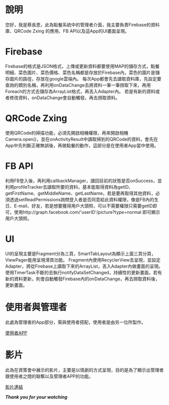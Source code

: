 # 說明
您好，我是蔡長恩，此為點餐系統中的管理者介面，我主要負責Firebase的資料庫、QRCode Zxing 的應用、FB API以及這App的UI畫面呈現。
# Firebase
Firebase的格式是JSON格式，上傳或更新資料都要使用MAP的儲存方式，點餐明細、菜色圖片、菜色價格、菜色名稱都是存放於Firebase內，菜色的圖片是儲存圖片的路徑，存放在google雲端內。
每次App都會先去讀取資料庫，先設定要查詢的類別名稱，再利用onDataChange去將資料一筆一筆撈取下來，再用Foreach的方式去儲存為ArrayList格式，再丟入Adapter內。
若是有新的資料或者修改資料，onDataChange會自動觸發，再去撈取資料。
# QRCode Zxing 
使用QRCode的掃描功能，必須先開啟相機權限，再來開啟相機Camera.open()，並在onActivityResult中讀取掃到的QRCode的資料，會先在App中先判斷正確無誤後，再做點餐的動作，這部分是在使用者App當中使用。

# FB API
利用FB登入後，再利用callbackManager，讀回目前的狀態是否onSuccess，並利用profileTracker去讀取所要的資料，基本能取得資料為getID、getFirstName、getMiddleName、getLastName，若是要再取得其他資料，必須透過setReadPermissions詢問登入者是否同意給此資料權限，像是FB內的生日、E-mail、好友，若是想要獲得用戶大頭照，可以不需要權限只需要getID即可，使用http://graph.facebook.com/'userID'/picture?type=normal 即可顯示用戶大頭照。

# UI
UI的呈現主要是Fragment分為三頁，SmartTabLayout為顯示上面三頁分頁，ViewPager能用呈現滑頁功能。
Fragment內使用RecyclerView去呈現，並設定Adapter，將從Firebase上讀取下來的ArrayList，丟入Adapter內做畫面的呈現。
使用TimerTask不斷的去執行notifyDataSetChanged，持續性的更新畫面。若有新的資料更新，則會自動觸發Firebase內的onDataChange，再去撈取資料後，更新畫面。

# 使用者與管理者
此處為管理者的App部分，需與使用者搭配，使用者是由另一位所製作。

[使用者APP](https://github.com/leo0908w/blackmenu-master)
# 影片
此為在資策會中展示的影片，主要是以情劇的方式呈現，目的是為了顯示出管理者跟使用者之間的聯繫以及管理者APP的功能。

[影片連結](https://www.youtube.com/watch?v=dfVhyTedzsA&feature=youtu.be)


***Thank you for your watching***
